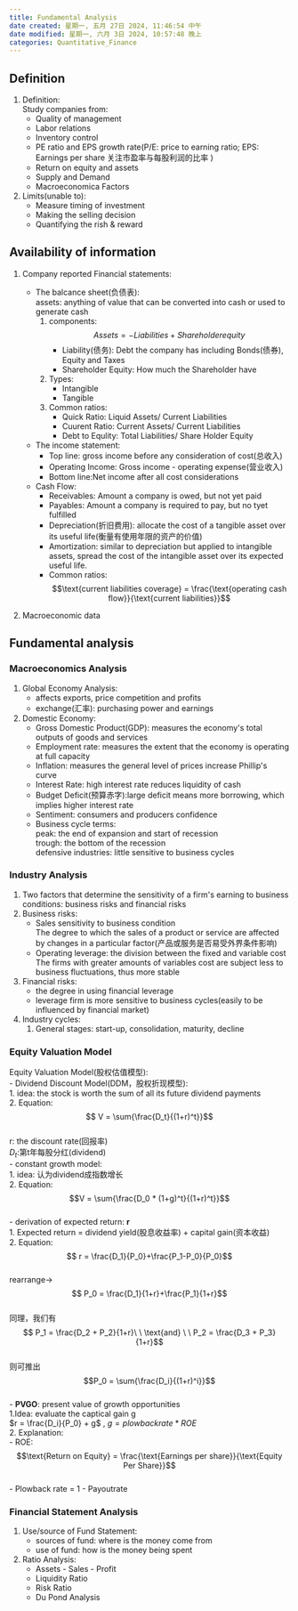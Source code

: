```yaml
---
title: Fundamental Analysis
date created: 星期一, 五月 27日 2024, 11:46:54 中午
date modified: 星期一, 六月 3日 2024, 10:57:48 晚上
categories: Quantitative_Finance
---
```


## Definition

1. Definition:  
   Study companies from:
   - Quality of management
   - Labor relations
   - Inventory control
   - PE ratio and EPS growth rate(P/E: price to earning ratio; EPS: Earnings per share 关注市盈率与每股利润的比率 )
   - Return on equity and assets
   - Supply and Demand
   - Macroeconomica Factors
2. Limits(unable to):
   - Measure timing of investment
   - Making the selling decision
   - Quantifying the rish & reward

## Availability of information

1. Company reported Financial statements:
   - The balcance sheet(负债表):  
     assets: anything of value that can be converted into cash or used to generate cash
     1. components:  
        $$ Assets = -Liabilities + Shareholderequity$$
        - Liability(债务): Debt the company has including Bonds(债券), Equity and Taxes
        - Shareholder Equity: How much the Shareholder have
     2. Types:
        - Intangible
        - Tangible
     3. Common ratios:
        - Quick Ratio: Liquid Assets/ Current Liabilities
        - Cuurent Ratio: Current Assets/ Current Liabilities
        - Debt to Equlity: Total Liabilities/ Share Holder Equity
   - The income statement:
     - Top line: gross income before any consideration of cost(总收入)
     - Operating Income: Gross income - operating expense(营业收入)
     - Bottom line:Net income after all cost considerations
   - Cash Flow:
     - Receivables: Amount a company is owed, but not yet paid
     - Payables: Amount a company is required to pay, but no tyet fulfilled
     - Depreciation(折旧费用): allocate the cost of a tangible asset over its useful life(衡量有使用年限的资产的价值)
     - Amortization: similar to depreciation but applied to intangible assets, spread the cost of the intangible asset over its expected useful life.
     - Common ratios:  
       $$\text{current liabilities coverage} = \frac{\text{operating cash flow}}{\text{current liabilities}}$$
     
2. Macroeconomic data

## Fundamental analysis

### Macroeconomics Analysis

1. Global Economy Analysis:
   - affects exports, price competition and profits
   - exchange(汇率): purchasing power and earnings
2. Domestic Economy:
   - Gross Domestic Product(GDP): measures the economy's total outputs of goods and services
   - Employment rate: measures the extent that the economy is operating at full capacity
   - Inflation: measures the general level of prices increase Phillip's curve
   - Interest Rate: high interest rate reduces liquidity of cash
   - Budget Deficit(预算赤字):large deficit means more borrowing, which implies higher interest rate
   - Sentiment: consumers and producers confidence
   - Business cycle terms:  
     peak: the end of expansion and start of recession  
     trough: the bottom of the recession  
     defensive industries: little sensitive to business cycles 

### Industry Analysis

1. Two factors that determine the sensitivity of a firm's earning to business conditions: business risks and financial risks
2. Business risks:
   - Sales sensitivity to business condition  
     The degree to which the sales of a product or service are affected by changes in a particular factor(产品或服务是否易受外界条件影响)
   - Operating leverage: the division between the fixed and variable cost  
     The firms with greater amounts of variables cost are subject less to business fluctuations, thus more stable
 3. Financial risks:
    - the degree in using financial leverage
    - leverage firm is more sensitive to business cycles(easily to be influenced by financial market)
4. Industry cycles:
   1. General stages: start-up, consolidation, maturity, decline

### Equity Valuation Model

  Equity Valuation Model(股权估值模型):  
      - Dividend Discount Model(DDM，股权折现模型):  
        1. idea: the stock is worth the sum of all its future dividend payments  
        2. Equation:  
           $$ V = \sum{\frac{D_t}{(1+r)^t}}$$  
           r: the discount rate(回报率)  
           $D_t$:第t年每股分红(dividend)  
      - constant growth model:  
        1. idea: 认为dividend成指数增长  
        2. Equation:  
           $$V = \sum{\frac{D_0 * (1+g)^t}{(1+r)^t}}$$  
      - derivation of expected return: **r**  
        1. Expected return = dividend yield(股息收益率) + capital gain(资本收益)  
        2. Equation:  
           $$ r = \frac{D_1}{P_0}+\frac{P_1-P_0}{P_0}$$  
           rearrange->  
           $$ P_0 = \frac{D_1}{1+r}+\frac{P_1}{1+r}$$  
           同理，我们有  
           $$ P_1 = \frac{D_2 + P_2}{1+r}\ \  \text{and}  \ \ P_2 = \frac{D_3 + P_3}{1+r}$$  
           则可推出  
           $$P_0 = \sum{\frac{D_i}{(1+r)^i}}$$  
      - **PVGO**: present value of growth opportunities  
        1.Idea: evaluate the captical gain g  
           $r = \frac{D_i}{P_0} + g$  , $g = plowback rate * ROE$  
        2. Explanation:  
           - ROE:  
             $$\text{Return on Equity} = \frac{\text{Earnings per share}}{\text{Equity Per Share}}$$  
           - Plowback rate = 1 - Payoutrate

### Financial Statement Analysis

1. Use/source of Fund Statement:
   - sources of fund: where is the money come from
   - use of fund: how is the money being spent
2. Ratio Analysis:
   - Assets - Sales - Profit
   - Liquidity Ratio
   - Risk Ratio
   - Du Pond Analysis
           
   
  